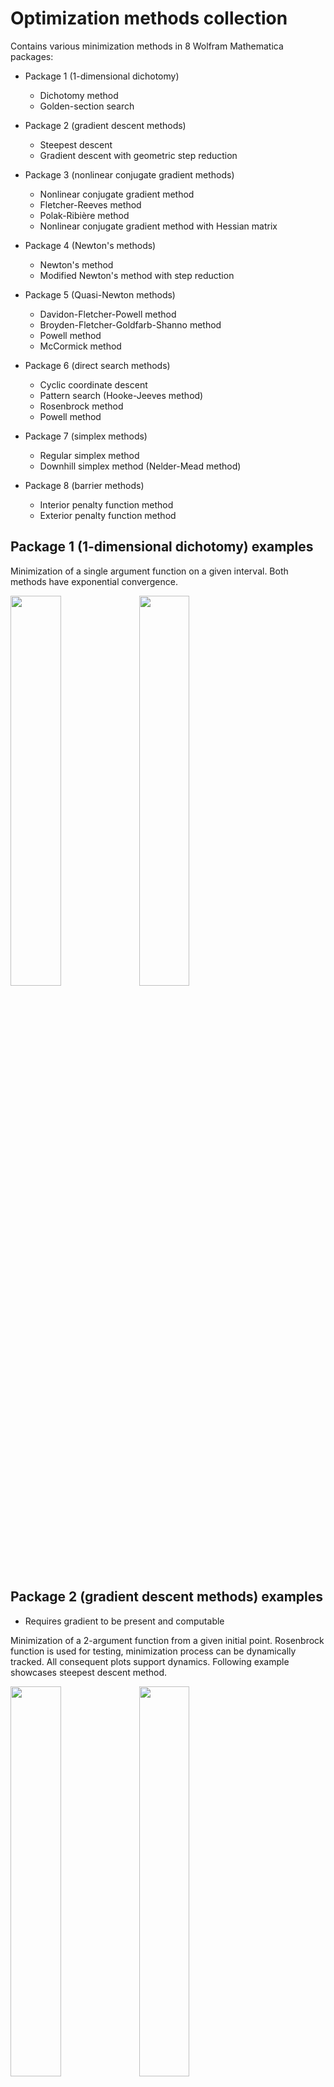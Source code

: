 # Optimization methods collection

Contains various minimization methods in 8 Wolfram Mathematica packages:

* Package 1 (1-dimensional dichotomy)
  * Dichotomy method
  * Golden-section search

* Package 2 (gradient descent methods)
  * Steepest descent
  * Gradient descent with geometric step reduction

* Package 3 (nonlinear conjugate gradient methods)
  * Nonlinear conjugate gradient method
  * Fletcher-Reeves method
  * Polak-Ribière method
  * Nonlinear conjugate gradient method with Hessian matrix

* Package 4 (Newton's methods)
  * Newton's method
  * Modified Newton's method with step reduction

* Package 5 (Quasi-Newton methods)
  * Davidon-Fletcher-Powell method
  * Broyden-Fletcher-Goldfarb-Shanno method
  * Powell method
  * McCormick method

* Package 6 (direct search methods)
  * Cyclic coordinate descent
  * Pattern search (Hooke-Jeeves method)
  * Rosenbrock method
  * Powell method

* Package 7 (simplex methods)
  * Regular simplex method
  * Downhill simplex method (Nelder-Mead method)

* Package 8 (barrier methods)
  * Interior penalty function method
  * Exterior penalty function method

## Package 1 (1-dimensional dichotomy) examples

Minimization of a single argument function on a given interval. Both methods have exponential convergence.

<img src="images/package1_functionPlot.png" width=40% height=40%>

<img src="images/package1_dichotomy.png" width=40% height=40%>

## Package 2 (gradient descent methods) examples

* Requires gradient to be present and computable

Minimization of a 2-argument function from a given initial point. Rosenbrock function is used for testing, minimization process can be dynamically tracked. All consequent plots support dynamics. Following example showcases steepest descent method.

<img src="images/package2_functionPlot.png" width=40% height=40%>

<img src="images/package2_residual.png" width=40% height=40%>

<img src="images/package2_contours.png" width=40% height=40%>

## Package 3 (nonlinear conjugate gradient methods) examples

* Requires gradient to be present and computable
* Conjugate gradient methods can follow narrow (ill-conditioned) valleys, where the steepest descent method slows down and follows a criss-cross pattern

Minimization of a 2-argument function from a given initial point. Rosenbrock function is used for testing, minimization process can be dynamically tracked. Following example showcases nonlinear conjugate gradient method with Hessian matrix.

<img src="images/package3_functionPlot.png" width=40% height=40%>

<img src="images/package3_residual.png" width=40% height=40%>

<img src="images/package3_contours.png" width=40% height=40%>


## Package 4 (Newton's methods) examples

* Requires Hessian to be present and computable
* Newton's method can minimize any polynomial of Nth order in N-1 steps

Minimization of a 2-argument function from a given initial point. Rosenbrock function is used for testing, minimization process can be dynamically tracked. Following example showcases modified Newton's method with step reduction.

<img src="images/package4_functionPlot.png" width=40% height=40%>

<img src="images/package4_residual.png" width=40% height=40%>

<img src="images/package4_contours.png" width=40% height=40%>

## Package 5 (Quasi-Newton methods) examples

* Quasi-Newton methods (except McCormick) keep most properties of a regular Newton's method without requiring Hessian computation

Minimization of a 2-argument function from a given initial point. Rosenbrock function is used for testing, minimization process can be dynamically tracked. Following example showcases Powell method. 

<img src="images/package5_functionPlot.png" width=40% height=40%>

<img src="images/package5_residual.png" width=40% height=40%>

<img src="images/package5_contours.png" width=40% height=40%>

## Package 6 (direct search methods) examples

* Direct search methods do not require a gradient, thus can be used with non-continuous and non-differentiable functions

Minimization of a 2-argument function from a given initial point. Rosenbrock function is used for testing, minimization process can be dynamically tracked. Following example showcases cyclic coordinate descent.

<img src="images/package6_functionPlot.png" width=40% height=40%>

<img src="images/package6_residual.png" width=40% height=40%>

<img src="images/package6_contours.png" width=40% height=40%>

## Package 7 (simplex methods) examples

* Simplex methods do not require a gradient, thus can be used with non-continuous and non-differentiable functions

Minimization of a 2-argument function from a given initial point. Rosenbrock function is used for testing, minimization process can be dynamically tracked. Following example showcases Nelder-Mead method.

<img src="images/package7_functionPlot.png" width=40% height=40%>

<img src="images/package7_residual.png" width=40% height=40%>

<img src="images/package7_contours.png" width=40% height=40%>

## Package 8 (barrier methods) examples

* Barrier methods use penalty functions to restrict minimization to a given region g(x, y) < 0
* Through generally reliable, a large step enough can overshoot the barrier, which leads to a longer convergence

Minimization of a 2-argument function from a given initial point restricted to a region. Rosenbrock function is used for testing. Following example showcases exterior barrier method.

<img src="images/package8_functionPlot.png" width=40% height=40%>

<img src="images/package8_exterior_contours1.png" width=40% height=40%>

<img src="images/package8_exterior_contours2.png" width=40% height=40%>

<img src="images/package8_exterior_penaltyPlot.png" width=40% height=40%>

The same problem with interior barriers:

<img src="images/package8_interior_contours1.png" width=40% height=40%>

<img src="images/package8_interior_contours2.png" width=40% height=40%>

<img src="images/package8_interior_penaltyPlot.png" width=40% height=40%>

## Usage

Config parameters at the top of each package to select function, method, precision, starting point, boundary and etc. Minimization can be tracked real-time and most consequent plots support dynamics.

## Requirements

To launch Mathematica packages one may need a valid Wolfram Mathematica license. As an alternative packages can be converted to Jypiter notebooks and executed with Wolfram Lang.

## Version History

* 01.02
  * README fixes

* 01.01
  * Translated package 8, converted notebook to Mathematica package
  * Final touches to docs and comments

* 00.06
  * Translated package 7, converted notebook to Mathematica package

* 00.05
  * Translated package 6, converted notebook to Mathematica package
  * Improved method descriptions

* 00.04
  * Translated package 5, converted notebook to Mathematica package

* 00.03
  * Translated package 4, converted notebook to Mathematica package

* 00.02
  * Translated package 3, converted notebook to Mathematica package

* 00.01
  * Translated package 1, altered some plotting methods, converted notebook to Mathematica package
  * Translated package 2, altered some plotting methods, converted notebook to Mathematica package

## License

This project is licensed under the MIT License - see the LICENSE.md file for details
